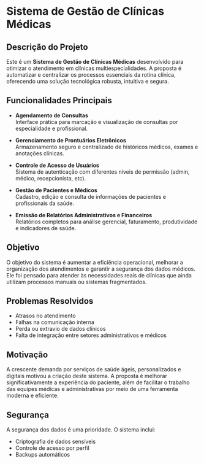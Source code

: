 # Sistema de Gestão de Clínicas Médicas

## Descrição do Projeto

Este é um **Sistema de Gestão de Clínicas Médicas** desenvolvido para otimizar o atendimento em clínicas multiespecialidades. A proposta é automatizar e centralizar os processos essenciais da rotina clínica, oferecendo uma solução tecnológica robusta, intuitiva e segura.

## Funcionalidades Principais

- **Agendamento de Consultas**  
  Interface prática para marcação e visualização de consultas por especialidade e profissional.

- **Gerenciamento de Prontuários Eletrônicos**  
  Armazenamento seguro e centralizado de históricos médicos, exames e anotações clínicas.

- **Controle de Acesso de Usuários**  
  Sistema de autenticação com diferentes níveis de permissão (admin, médico, recepcionista, etc).

- **Gestão de Pacientes e Médicos**  
  Cadastro, edição e consulta de informações de pacientes e profissionais da saúde.

- **Emissão de Relatórios Administrativos e Financeiros**  
  Relatórios completos para análise gerencial, faturamento, produtividade e indicadores de saúde.

## Objetivo

O objetivo do sistema é aumentar a eficiência operacional, melhorar a organização dos atendimentos e garantir a segurança dos dados médicos. Ele foi pensado para atender às necessidades reais de clínicas que ainda utilizam processos manuais ou sistemas fragmentados.

## Problemas Resolvidos

- Atrasos no atendimento
- Falhas na comunicação interna
- Perda ou extravio de dados clínicos
- Falta de integração entre setores administrativos e médicos

## Motivação

A crescente demanda por serviços de saúde ágeis, personalizados e digitais motivou a criação deste sistema. A proposta é melhorar significativamente a experiência do paciente, além de facilitar o trabalho das equipes médicas e administrativas por meio de uma ferramenta moderna e eficiente.

## Segurança

A segurança dos dados é uma prioridade. O sistema inclui:
- Criptografia de dados sensíveis
- Controle de acesso por perfil
- Backups automáticos

